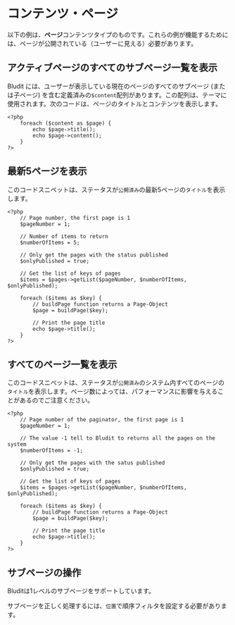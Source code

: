 # コンテンツ・ページ
<!-- position: 3 -->

以下の例は、**ページ**コンテンツタイプのものです。これらの例が機能するためには、ページが公開されている（ユーザーに見える）必要があります。

<h2 id="list-all-pages-from-the-active-page">アクティブページのすべてのサブページ一覧を表示</h2>

Bludit には、ユーザーが表示している現在のページのすべてのサブページ (または子ページ) を含む定義済みの`$content`配列があります。この配列は、テーマに使用されます。次のコードは、ページのタイトルとコンテンツを表示します。

```
<?php
	foreach ($content as $page) {
		echo $page->title();
		echo $page->content();
	}
?>
```

<h2 id="list-the-latest-5-pages">最新5ページを表示</h2>

このコードスニペットは、ステータスが`公開済み`の最新5ページの`タイトル`を表示します。

```
<?php
	// Page number, the first page is 1
	$pageNumber = 1;

	// Number of items to return
	$numberOfItems = 5;

	// Only get the pages with the status published
	$onlyPublished = true;

	// Get the list of keys of pages
	$items = $pages->getList($pageNumber, $numberOfItems, $onlyPublished);

	foreach ($items as $key) {
		// buildPage function returns a Page-Object
		$page = buildPage($key);

		// Print the page title
		echo $page->title();
	}
?>
```

<h2 id="list-all-pages">すべてのページ一覧を表示</h2>

このコードスニペットは、ステータスが`公開済み`のシステム内すべてのページの`タイトル`を表示します。ページ数によっては、パフォーマンスに影響を与えることがあるのでご注意ください。

```
<?php
	// Page number of the paginator, the first page is 1
	$pageNumber = 1;

	// The value -1 tell to Bludit to returns all the pages on the system
	$numberOfItems = -1;

	// Only get the pages with the satus published
	$onlyPublished = true;

	// Get the list of keys of pages
	$items = $pages->getList($pageNumber, $numberOfItems, $onlyPublished);

	foreach ($items as $key) {
		// buildPage function returns a Page-Object
		$page = buildPage($key);

		// Print the page title
		echo $page->title();
	}
?>
```

## サブページの操作
Bluditは1レベルのサブページをサポートしています。

サブページを正しく処理するには、`位置`で順序フィルタを設定する必要があります。
